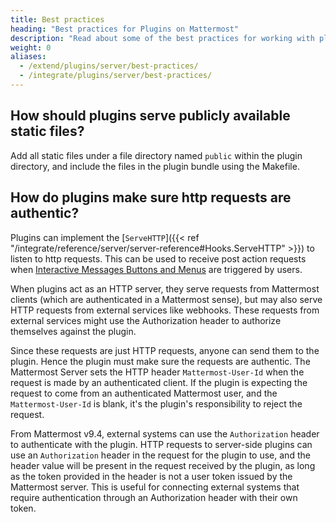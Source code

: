 ```yaml
---
title: Best practices
heading: "Best practices for Plugins on Mattermost"
description: "Read about some of the best practices for working with plugins in Mattermost."
weight: 0
aliases:
  - /extend/plugins/server/best-practices/
  - /integrate/plugins/server/best-practices/
---
```


## How should plugins serve publicly available static files?

Add all static files under a file directory named `public` within the plugin directory, and include the files in the plugin bundle using the Makefile.

## How do plugins make sure http requests are authentic?

Plugins can implement the [`ServeHTTP`]({{< ref "/integrate/reference/server/server-reference#Hooks.ServeHTTP" >}}) to listen to http requests. This can be used to receive post action requests when [Interactive Messages Buttons and Menus](https://docs.mattermost.com/developer/interactive-messages.html) are triggered by users.

When plugins act as an HTTP server, they serve requests from Mattermost clients (which are authenticated in a Mattermost sense), but may also serve HTTP requests from external services like webhooks. These requests from external services might use the Authorization header to authorize themselves against the plugin.

Since these requests are just HTTP requests, anyone can send them to the plugin. Hence the plugin must make sure the requests are authentic. The Mattermost Server sets the HTTP header ``Mattermost-User-Id`` when the request is made by an authenticated client. If the plugin is expecting the request to come from an authenticated Mattermost user, and the ``Mattermost-User-Id`` is blank, it's the plugin's responsibility to reject the request.

From Mattermost v9.4, external systems can use the ``Authorization`` header to authenticate with the plugin. HTTP requests to server-side plugins can use an ``Authorization`` header in the request for the plugin to use, and the header value will be present in the request received by the plugin, as long as the token provided in the header is not a user token issued by the Mattermost server. This is useful for connecting external systems that require authentication through an Authorization header with their own token.

